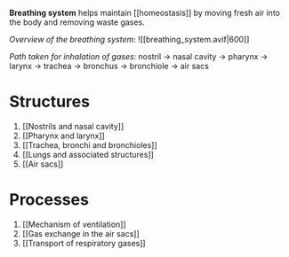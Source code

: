 **Breathing system** helps maintain [[homeostasis]] by moving fresh air into the body and removing waste gases.

*Overview of the breathing system*:
![[breathing_system.avif|600]]

*Path taken for inhalation of gases*:
nostril → nasal cavity → pharynx → larynx → trachea → bronchus → bronchiole → air sacs

# Structures
1. [[Nostrils and nasal cavity]]
2. [[Pharynx and larynx]]
3. [[Trachea, bronchi and bronchioles]]
4. [[Lungs and associated structures]]
5. [[Air sacs]]

# Processes
1. [[Mechanism of ventilation]]
2. [[Gas exchange in the air sacs]]
3. [[Transport of respiratory gases]]

